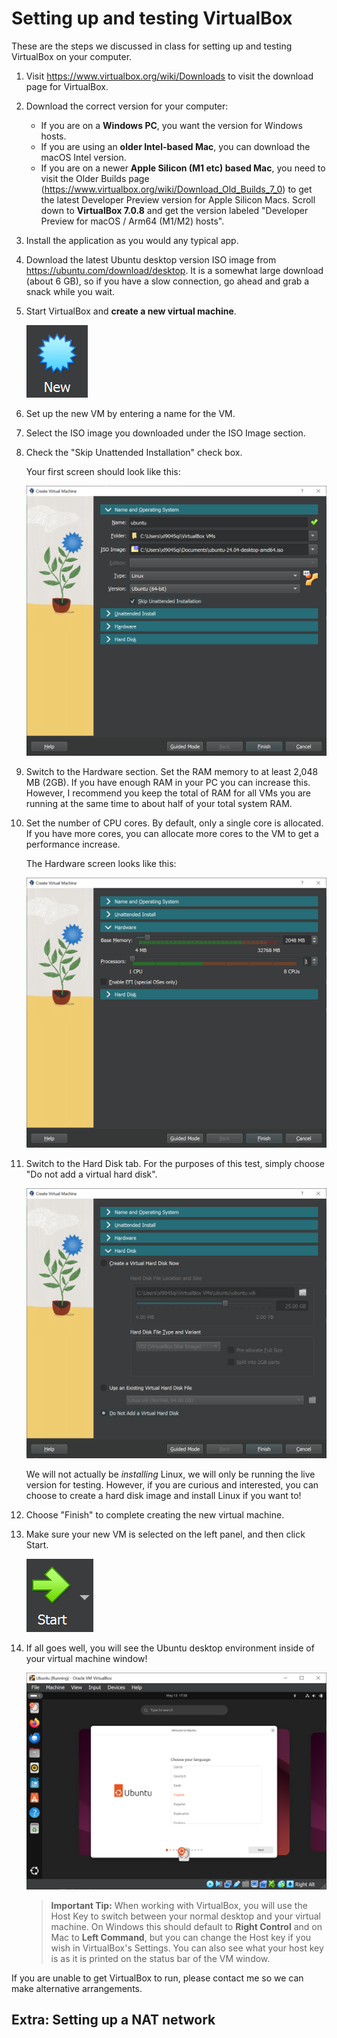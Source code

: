 # Setting up and testing VirtualBox

These are the steps we discussed in class for setting up and testing VirtualBox on your computer.

1. Visit <https://www.virtualbox.org/wiki/Downloads> to visit the download page for VirtualBox.
1. Download the correct version for your computer:
    * If you are on a **Windows PC**, you want the version for Windows hosts.
    * If you are using an **older Intel-based Mac**, you can download the macOS Intel version.
    * If you are on a newer **Apple Silicon (M1 etc) based Mac**, you need to visit the Older Builds page (<https://www.virtualbox.org/wiki/Download_Old_Builds_7_0>) to get the latest Developer Preview version for Apple Silicon Macs. Scroll down to **VirtualBox 7.0.8** and get the version labeled "Developer Preview for macOS / Arm64 (M1/M2) hosts".
1. Install the application as you would any typical app.
1. Download the latest Ubuntu desktop version ISO image from <https://ubuntu.com/download/desktop>. It is a somewhat large download (about 6 GB), so if you have a slow connection, go ahead and grab a snack while you wait.
1. Start VirtualBox and **create a new virtual machine**.

    ![Image of New button in VirtualBox user interface](images/01_vbox_new.PNG)

1. Set up the new VM by entering a name for the VM.
1. Select the ISO image you downloaded under the ISO Image section.
1. Check the "Skip Unattended Installation" check box.

    Your first screen should look like this:

    ![Image of first screen with the last three steps configured as indicated](images/02_new-vm_step1.PNG)

1. Switch to the Hardware section. Set the RAM memory to at least 2,048 MB (2GB). If you have enough RAM in your PC you can increase this. However, I recommend you keep the total of RAM for all VMs you are running at the same time to about half of your total system RAM. 
1. Set the number of CPU cores. By default, only a single core is allocated. If you have more cores, you can allocate more cores to the VM to get a performance increase.

    The Hardware screen looks like this:

    ![Image of Hardware panel with settings applied](images/03_new-vm_hw.PNG)

1. Switch to the Hard Disk tab. For the purposes of this test, simply choose "Do not add a virtual hard disk". 

    ![Image of Hard Disk panel with Do Not Add selected](images/04_new-vm_hd.PNG)

    We will not actually be *installing* Linux, we will only be running the live version for testing. However, if you are curious and interested, you can choose to create a hard disk image and install Linux if you want to!

1. Choose "Finish" to complete creating the new virtual machine.
1. Make sure your new VM is selected on the left panel, and then click Start.

    ![Image of Start button in VirtualBox](images/05_vbox_start.PNG)

1. If all goes well, you will see the Ubuntu desktop environment inside of your virtual machine window!

    ![Image of Ubuntu VM running in VirtualBox](images/06_vbox_ubuntu_running.PNG)

    > **Important Tip:** When working with VirtualBox, you will use the Host Key to switch between your normal desktop and your virtual machine. On Windows this should default to **Right Control** and on Mac to **Left Command**, but you can change the Host key if you wish in VirtualBox's Settings. You can also see what your host key is as it is printed on the status bar of the VM window.

If you are unable to get VirtualBox to run, please contact me so we can make alternative arrangements.

## Extra: Setting up a NAT network